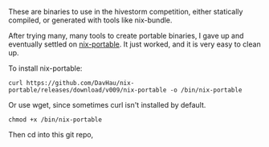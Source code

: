 These are binaries to use in the hivestorm competition, either statically compiled, or generated with tools like nix-bundle. 


After trying many, many tools to create portable binaries, I gave up and eventually settled on [nix-portable](https://github.com/DavHau/nix-portable/). It just worked, and it is very easy to clean up. 

To install nix-portable:

`curl https://github.com/DavHau/nix-portable/releases/download/v009/nix-portable -o /bin/nix-portable`

Or use wget, since sometimes curl isn't installed by default.

`chmod +x /bin/nix-portable`

Then cd into this git repo, 